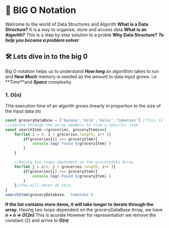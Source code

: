 # 🌟 BIG O Notation

Welcome to the world of Data Structures and Algorith
**What is a Data Structure?** It is a way to organise, store and access data
**What is an Algorith?** This is a step by step solution to a proble
**Why Data Structure?** **_To help you become a problem solver_**

## 🛠️ Lets dive in to the big 0

Big O notation helps us to understand **_How long_** an algorithim takes to run and **_How Much_** memory is needed as the amount to data input grows. i.e **_Time_**and **_Space_** complexity.

### 1. O(n)

THe execution time of an algorith grows linearly in proportion to the size of the input data (n)

```javaScript o(n)
const groceryDataBase = ['banana','milk','kales','tomatoes'] //this is our array of groceries
//iterate through the array members to find a specific item
const searchItem =(groceries, groceryItem)=>{
    for(let i = 0; i < groceries.length; i++ ){
        if(groceries[i] === groceryItem){
            console.log(`Found ${groceryItem}`)
        }
    }

    //having two loops dependent on the grocerydata Array
    for(let j = i+1; j < groceries.length; i++ ){
        if(groceries[i] === groceryItem){
            console.log(`Found ${groceryItem}`)
        }
    }//You will never do this.
}
searchItem(groceryDatabase, 'tomatoes')
```

**If the list contains more items, it will take longer to iterate through the array.**
Having two loops dependent on the groceryDataBase Array, we have **_n + n => O(2n)_** This is acurate However for representation we remove the constant (2) and arrive to **_O(n)_**
